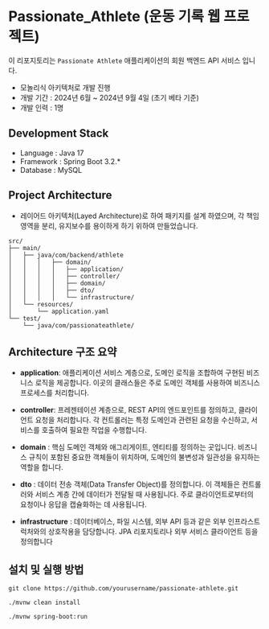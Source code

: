 # Passionate_Athlete (운동 기록 웹 프로젝트)

이 리포지토리는 `Passionate Athlete` 애플리케이션의 회원 백엔드 API 서비스 입니다.
- 모놀리식 아키텍처로 개발 진행
- 개발 기간 : 2024년 6월 ~ 2024년 9월 4일 (초기 베타 기준)
- 개발 인력 : 1명


## Development Stack


- Language : Java 17
- Framework : Spring Boot 3.2.*
- Database : MySQL

## Project Architecture

- 레이어드 아키텍처(Layed Architecture)로 하여 패키지를 설계 하였으며, 각 책임 영역을 분리, 유지보수를 용이하게 하기 위하여 만들었습니다.

```
src/
├── main/
│   ├── java/com/backend/athlete
│   │   │   ├── domain/
│   │   │   │   ├── application/
│   │   │   │   ├── controller/
│   │   │   │   ├── domain/
│   │   │   │   ├── dto/
│   │   │   │   └── infrastructure/
│   └── resources/
│       └── application.yaml
└── test/
    └── java/com/passionateathlete/
```

## Architecture 구조 요약

- **application**: 애플리케이션 서비스 계층으로, 도메인 로직을 조합하여 구현된 비즈니스 로직을 제공합니다. 이곳의 클래스들은 주로 도메인 객체를 사용하여 비즈니스 프로세스를 처리합니다.

- **controller**: 프레젠테이션 계층으로, REST API의 엔드포인트를 정의하고, 클라이언트 요청을 처리합니다. 각 컨트롤러는 특정 도메인과 관련된 요청을 수신하고, 서비스를 호출하여 필요한 작업을 수행합니다.

- **domain** : 핵심 도메인 객체와 애그리게이트, 엔티티를 정의하는 곳입니다. 비즈니스 규칙이 포함된 중요한 객체들이 위치하며, 도메인의 불변성과 일관성을 유지하는 역할을 합니다.

- **dto** : 데이터 전송 객체(Data Transfer Object)를 정의합니다. 이 객체들은 컨트롤러와 서비스 계층 간에 데이터가 전달될 때 사용됩니다. 주로 클라이언트로부터의 요청이나 응답을 캡슐화하는 데 사용됩니다.

- **infrastructure** : 데이터베이스, 파일 시스템, 외부 API 등과 같은 외부 인프라스트럭처와의 상호작용을 담당합니다. JPA 리포지토리나 외부 서비스 클라이언트 등을 정의합니다

## 설치 및 실행 방법

```
git clone https://github.com/yourusername/passionate-athlete.git
```

```
./mvnw clean install
```
```
./mvnw spring-boot:run
```
